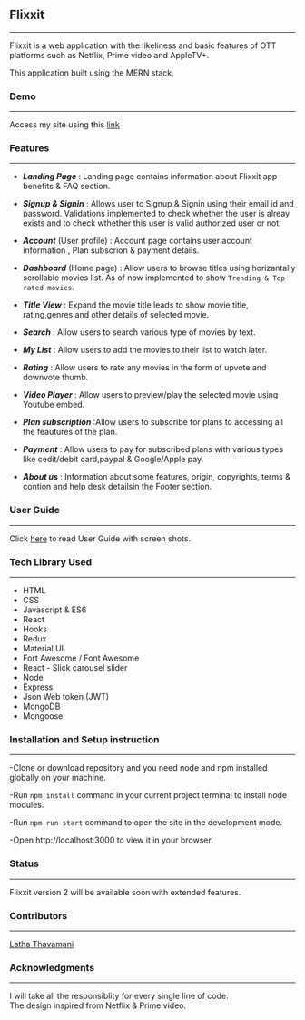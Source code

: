 ## **Flixxit**
---
Flixxit is a web application with the likeliness and basic features of OTT platforms such as Netflix, Prime video and AppleTV+.

This application built using the MERN stack.

### **Demo**
---
Access my site using this [link](https://flixxit-app-main.vercel.app/)

### **Features**
---
- ***Landing Page*** : Landing page contains information about Flixxit app benefits & FAQ section.
  

- ***Signup & Signin*** : Allows user to Signup & Signin using their email id and password. Validations implemented to check whether the user is alreay exists and to check wthether this user is valid authorized user or not.
  
- ***Account*** (User profile) : Account page contains user account information , Plan subscrion & payment details.

- ***Dashboard*** (Home page) : Allow users to browse titles using horizantally scrollable movies list. As of now implemented to show ``Trending & Top rated movies``.

- ***Title View*** : Expand the movie title leads to show movie title, rating,genres and   other details of selected movie.
  
- ***Search*** : Allow users to search various type of movies by text.

- ***My List*** : Allow users to add the movies to their list to watch later.
  
- ***Rating*** : Allow users to rate any movies in the form of upvote and downvote thumb.

- ***Video Player*** : Allow users to preview/play the selected movie using Youtube embed.
  
- ***Plan subscription*** :Allow users to subscribe for plans to accessing all the feautures of the plan.

- ***Payment*** : Allow users to pay for subscribed plans with various types like cedit/debit card,paypal & Google/Apple pay.

- ***About us*** : Information about some features, origin, copyrights, terms & contion and help desk detailsin the Footer section.

### **User Guide**
---
Click [here](./UserGuide.pdf) to read User Guide with screen shots.

### **Tech Library Used**
---
- HTML
- CSS
- Javascript & ES6
- React
- Hooks
- Redux
- Material UI
- Fort Awesome / Font Awesome
- React - Slick carousel slider
- Node 
- Express
- Json Web token (JWT)
- MongoDB
- Mongoose
  
### **Installation and Setup instruction**
---

-Clone or download repository and you need node and npm installed globally on your machine.

-Run ``npm install`` command in your current project terminal to install node modules.  

-Run ``npm run start`` command to open the site in the development mode.

-Open http://localhost:3000 to view it in your browser.

### **Status**
---
Flixxit version 2 will be available soon with extended features.

### **Contributors**
---
[Latha Thavamani](https://github.com/LathaThavamani)

### **Acknowledgments**
---
I will take all the responsiblity for every single line of code.  
The design inspired from Netflix & Prime video.